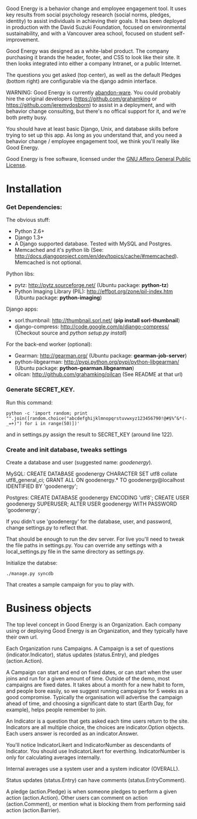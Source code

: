 Good Energy is a behavior change and employee engagement tool. It uses key results from social psychology research (social norms, pledges, identity) to assist individuals in achieving their goals. It has been deployed in production with the David Suzuki Foundation, focused on environmental sustainability, and with a Vancouver area school, focused on student self-improvement.

Good Energy was designed as a white-label product. The company purchasing it brands the header, footer, and CSS to look like their site. It then looks integrated into either a company Intranet, or a public Internet.

The questions you get asked (top center), as well as the default Pledges (bottom right) are configurable via the django admin interface.

WARNING: Good Energy is currently [abandon-ware](http://en.wikipedia.org/wiki/Abandonware). You could probably hire the original developers (https://github.com/grahamking or https://github.com/jeremydosborn) to assist in a deployment, and with behavior change consulting, but there's no offical support for it, and we're both pretty busy.

You should have at least basic Django, Unix, and database skills before trying to set up this app. As long as you understand that, and you need a behavior change / employee engagement tool, we think you'll really like Good Energy.

Good Energy is free software, licensed under the [GNU Affero General Public License](http://www.gnu.org/licenses/agpl.html).

# Installation

### Get Dependencies:

The obvious stuff:

  - Python 2.6+
  - Django 1.3+ 
  - A Django supported database. Tested with MySQL and Postgres.
  - Memcached and it's python lib (See: http://docs.djangoproject.com/en/dev/topics/cache/#memcached). Memcached is not optional.

Python libs:

  - pytz: http://pytz.sourceforge.net/ (Ubuntu package: **python-tz**)
  - Python Imaging Library (PIL): http://effbot.org/zone/pil-index.htm (Ubuntu package: **python-imaging**)

Django apps:

  - sorl.thumbnail: http://thumbnail.sorl.net/ (**pip install sorl-thumbnail**)
  - django-compress: http://code.google.com/p/django-compress/ (Checkout source and _python setup.py install_)

For the back-end worker (optional):

  - Gearman: http://gearman.org/ (Ubuntu package: **gearman-job-server**)
  - python-libgearman: http://pypi.python.org/pypi/python-libgearman/ (Ubuntu package: **python-gearman.libgearman**)
  - oilcan: http://github.com/grahamking/oilcan (See README at that url)

### Generate SECRET_KEY.

Run this command:

    python -c 'import random; print "".join([random.choice("abcdefghijklmnopqrstuvwxyz123456790!@#$%^&*(-_=+)") for i in range(50)])'

and in settings.py assign the result to SECRET_KEY (around line 122).

### Create and init database, tweaks settings

Create a database and user (suggested name: _goodenergy_).

MySQL:
    CREATE DATABASE goodenergy CHARACTER SET utf8 collate utf8_general_ci;
    GRANT ALL ON goodenergy.* TO goodenergy@localhost IDENTIFIED BY 'goodenergy';

Postgres:
    CREATE DATABASE goodenergy ENCODING 'utf8';
    CREATE USER goodenergy SUPERUSER;
    ALTER USER goodenergy WITH PASSWORD 'goodenergy';

If you didn't use 'goodenergy' for the database, user, and password, change settings.py to reflect that.

That should be enough to run the dev server. For live you'll need to tweak the file paths in settings.py. You can override any settings with a local_settings.py file in the same directory as settings.py.

Initialize the databse:

    ./manage.py syncdb

That creates a sample campaign for you to play with.

# Business objects

The top level concept in Good Energy is an Organization. Each company using or deploying Good Energy is an Organization, and they typically have their own url.

Each Organization runs Campaigns. A Campaign is a set of questions (indicator.Indicator), status updates (status.Entry), and pledges (action.Action).

A Campaign can start and end on fixed dates, or can start when the user joins and run for a given amount of time. Outside of the demo, most campaigns are fixed dates. It takes about a month for a new habit to form, and people bore easily, so we suggest running campaigns for 5 weeks as a good compromise. Typically the organisation will advertise the campaign ahead of time, and choosing a significant date to start (Earth Day, for example), helps people remember to join.

An Indicator is a question that gets asked each time users return to the site. Indicators are all multiple choice, the choices are indicator.Option objects. Each users answer is recorded as an indicator.Answer.

You'll notice IndicatorLikert and IndicatorNumber as descendants of Indicator. You should use IndicatorLikert for everthing. IndicatorNumber is only for calculating averages internally.

Internal averages use a system user and a system indicator (OVERALL).

Status updates (status.Entry) can have comments (status.EntryComment).

A pledge (action.Pledge) is when someone pledges to perform a given action (action.Action). Other users can comment on action (action.Comment), or mention what is blocking them from performing said action (action.Barrier).


